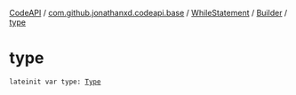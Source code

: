 [CodeAPI](../../../index.md) / [com.github.jonathanxd.codeapi.base](../../index.md) / [WhileStatement](../index.md) / [Builder](index.md) / [type](.)

# type

`lateinit var type: `[`Type`](../-type/index.md)
